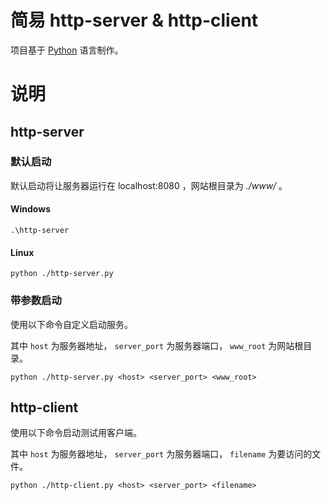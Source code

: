 # 简易 http-server & http-client

项目基于 [Python](https://www.python.org/) 语言制作。

# 说明

## http-server

### 默认启动

默认启动将让服务器运行在 localhost:8080 ，网站根目录为 *./www/* 。

#### Windows

```
.\http-server
```

#### Linux

```
python ./http-server.py
```

### 带参数启动

使用以下命令自定义启动服务。

其中 `host` 为服务器地址， `server_port` 为服务器端口， `www_root` 为网站根目录。

```
python ./http-server.py <host> <server_port> <www_root>
```

## http-client

使用以下命令启动测试用客户端。

其中 `host` 为服务器地址， `server_port` 为服务器端口， `filename` 为要访问的文件。

```
python ./http-client.py <host> <server_port> <filename>
```
